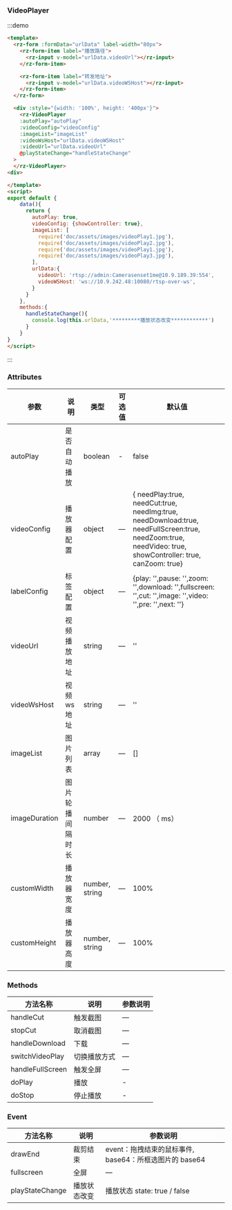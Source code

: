 ### VideoPlayer

:::demo

```html
<template>
  <rz-form :formData="urlData" label-width="80px">
    <rz-form-item label="播放路径">
      <rz-input v-model="urlData.videoUrl"></rz-input>
    </rz-form-item>

    <rz-form-item label="转发地址">
      <rz-input v-model="urlData.videoWSHost"></rz-input>
    </rz-form-item>
  </rz-form>

  <div :style="{width: '100%', height: '400px'}">
    <rz-VideoPlayer
    :autoPlay="autoPlay"
    :videoConfig="videoConfig"
    :imageList="imageList"
    :videoWsHost="urlData.videoWSHost"
    :videoUrl="urlData.videoUrl"
    @playStateChange="handleStateChange"
  >
  </rz-VideoPlayer>
<div>

</template>
<script>
export default {
    data(){
      return {
        autoPlay: true,
        videoConfig: {showController: true},
        imageList: [
          require('doc/assets/images/videoPlay1.jpg'),
          require('doc/assets/images/videoPlay2.jpg'),
          require('doc/assets/images/videoPlay1.jpg'),
          require('doc/assets/images/videoPlay3.jpg'),
        ],
        urlData:{
          videoUrl: 'rtsp://admin:Camerasenset1me@10.9.189.39:554',
          videoWSHost: 'ws://10.9.242.48:10080/rtsp-over-ws',
        }
      }
    },
    methods:{
      handleStateChange(){
        console.log(this.urlData,'*********播放状态改变************')
      }
    }
}
</script>
```

:::

### Attributes

| 参数          | 说明             | 类型           | 可选值 | 默认值                                                                                                                                                    |
| ------------- | ---------------- | -------------- | ------ | --------------------------------------------------------------------------------------------------------------------------------------------------------- |
| autoPlay      | 是否自动播放     | boolean        | -      | false                                                                                                                                                     |
| videoConfig   | 播放器配置       | object         | —      | { needPlay:true, needCut:true, needImg:true, needDownload:true, needFullScreen:true, needZoom:true, needVideo: true, showController: true, canZoom: true} |
| labelConfig   | 标签配置         | object         | —      | {play: '',pause: '',zoom: '',download: '',fullscreen: '',cut: '',image: '',video: '',pre: '',next: ''}                                                    |
| videoUrl      | 视频播放地址     | string         | —      | ''                                                                                                                                                        |
| videoWsHost   | 视频 ws 地址     | string         | —      | ''                                                                                                                                                        |
| imageList     | 图片列表         | array          | —      | []                                                                                                                                                        |
| imageDuration | 图片轮播间隔时长 | number         | —      | 2000 （ ms）                                                                                                                                              |
| customWidth   | 播放器宽度       | number, string | —      | 100%                                                                                                                                                      |
| customHeight  | 播放器高度       | number, string | —      | 100%                                                                                                                                                      |

### Methods

| 方法名称         | 说明         | 参数说明 |
| ---------------- | ------------ | -------- |
| handleCut        | 触发截图     | —        |
| stopCut          | 取消截图     | —        |
| handleDownload   | 下载         | —        |
| switchVideoPlay  | 切换播放方式 | —        |
| handleFullScreen | 触发全屏     | —        |
| doPlay           | 播放         | -        |
| doStop           | 停止播放     | -        |

### Event

| 方法名称        | 说明         | 参数说明                                               |
| --------------- | ------------ | ------------------------------------------------------ |
| drawEnd         | 裁剪结束     | event：拖拽结束的鼠标事件, base64：所框选图片的 base64 |
| fullscreen      | 全屏         | —                                                      |
| playStateChange | 播放状态改变 | 播放状态 state: true / false                           |
